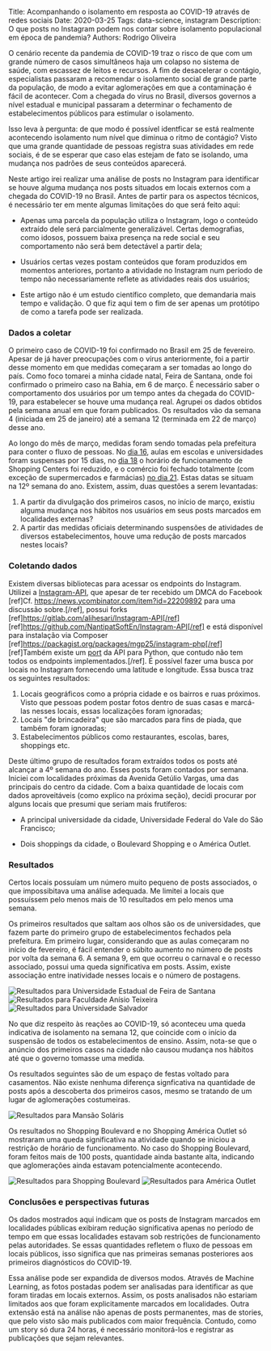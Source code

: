 Title: Acompanhando o isolamento em resposta ao COVID-19 através de redes sociais
Date: 2020-03-25
Tags: data-science, instagram
Description: O que posts no Instagram podem nos contar sobre isolamento populacional em época de pandemia?
Authors: Rodrigo Oliveira

O cenário recente da pandemia de COVID-19 traz o risco de que com um grande número de casos simultâneos haja um colapso no sistema de saúde, com escassez de leitos e recursos. A fim de desacelerar o contágio, especialistas passaram a recomendar o isolamento social de grande parte da população, de modo a evitar aglomerações em que a contaminação é fácil de acontecer. Com a chegada do vírus no Brasil, diversos governos a nível estadual e municipal passaram a determinar o fechamento de estabelecimentos públicos para estimular o isolamento.

Isso leva à pergunta: de que modo é possível identficar se está realmente acontecendo isolamento num nível que diminua o ritmo de contágio? Visto que uma grande quantidade de pessoas registra suas atividades em rede sociais, é de se esperar que caso elas estejam de fato se isolando, uma mudança nos padrões de seus conteúdos aparecerá.

Neste artigo irei realizar uma análise de posts no Instagram para identificar se houve alguma mudança nos posts situados em locais externos com a chegada do COVID-19 no Brasil. Antes de partir para os aspectos técnicos, é necessário ter em mente algumas limitações do que será feito aqui:

* Apenas uma parcela da população utiliza o Instagram, logo o conteúdo extraído dele será parcialmente generalizável. Certas demografias, como idosos, possuem baixa presença na rede social e seu comportamento não será bem detectável a partir dela;

* Usuários certas vezes postam conteúdos que foram produzidos em momentos anteriores, portanto a atividade no Instagram num período de tempo não necessariamente reflete as atividades reais dos usuários;

* Este artigo não é um estudo científico completo, que demandaria mais tempo e validação. O que fiz aqui tem o fim de ser apenas um protótipo de como a tarefa pode ser realizada.

### Dados a coletar

O primeiro caso de COVID-19 foi confirmado no Brasil em 25 de fevereiro. Apesar de já haver preocupações com o vírus anteriormente, foi a partir desse momento em que medidas começaram a ser tomadas ao longo do país. Como foco tomarei a minha cidade natal, Feira de Santana, onde foi confirmado o primeiro caso na Bahia, em 6 de março. É necessário saber o comportamento dos usuários por um tempo antes da chegada do COVID-19, para estabelecer se houve uma mudança real. Agrupei os dados obtidos pela semana anual em que foram publicados. Os resultados vão da semana 4 (iniciada em 25 de janeiro) até a semana 12 (terminada em 22 de março) desse ano.

Ao longo do mês de março, medidas foram sendo tomadas pela prefeitura para conter o fluxo de pessoas. No [dia 16](http://www.feiradesantana.ba.gov.br/servicos.asp?titulo=Prefeito%20suspende%20aulas%20em%20escolas%20e%20faculdades%20por%2015%20dias,%20al%C3%A9m%20de%20outras%20medidas%20restritivas%20em%20preven%C3%A7%C3%A3o%20ao%20Coronav%C3%ADrus&id=7&link=secom/noticias.asp&idn=24346#noticias), aulas em escolas e universidades foram suspensas por 15 dias, no [dia 18](http://www.feiradesantana.ba.gov.br/servicos.asp?titulo=Shoppings%20funcionar%C3%A3o%20em%20hor%C3%A1rio%20reduzido&id=1&link=secom/noticias.asp&idn=24359#noticias) o horário de funcionamento de Shopping Centers foi reduzido, e o comércio foi fechado totalmente (com exceção de supermercados e farmácias) [no dia 21](http://www.feiradesantana.ba.gov.br/servicos.asp?titulo=Fiscaliza%C3%A7%C3%A3o%20Preventiva%20Integrada%20fecha%20lojas,%20no%20com%C3%A9rcio%20de%20Feira,%20que%20abriram%20neste%20s%C3%A1bado%20&id=9&link=secom/noticias.asp&idn=24387#noticias). Estas datas se situam na 12º semana do ano. Existem, assim, duas questões a serem levantadas:

1. A partir da divulgação dos primeiros casos, no início de março, existiu alguma mudança nos hábitos nos usuários em seus posts marcados em localidades externas?
2. A partir das medidas oficiais determinando suspensões de atividades de diversos estabelecimentos, houve uma redução de posts marcados nestes locais?

### Coletando dados

Existem diversas bibliotecas para acessar os endpoints do Instagram. Utilizei a [Instagram-API](https://github.com/mgp25/Instagram-API), que apesar de ter recebido um DMCA do Facebook [ref]Cf. https://news.ycombinator.com/item?id=22209892 para uma discussão sobre.[/ref], possui forks [ref]https://gitlab.com/alihesari/Instagram-API[/ref] [ref]https://github.com/NantipatSoftEn/Instagram-API[/ref] e está disponível para instalação via Composer [ref]https://packagist.org/packages/mgp25/instagram-php[/ref] [ref]Também existe um [port](https://github.com/LevPasha/Instagram-API-python) da API para Python, que contudo não tem todos os endpoints implementados.[/ref]. É possível fazer uma busca por locais no Instagram fornecendo uma latitude e longitude. Essa busca traz os seguintes resultados:

1. Locais geográficos como a própria cidade e os bairros e ruas próximos. Visto que pessoas podem postar fotos dentro de suas casas e marcá-las nesses locais, essas localizações foram ignoradas;
2. Locais "de brincadeira" que são marcados para fins de piada, que também foram ignoradas;
3. Estabelecimentos públicos como restaurantes, escolas, bares, shoppings etc.

Deste último grupo de resultados foram extraídos todos os posts até alcançar a 4º semana do ano. Esses posts foram contados por semana. Iniciei com localidades próximas da Avenida Getúlio Vargas, uma das principais do centro da cidade. Com a baixa quantidade de locais com dados aproveitáveis (como explico na próxima seção), decidi procurar por alguns locais que presumi que seriam mais frutíferos:

* A principal universidade da cidade, Universidade Federal do Vale do São Francisco;

* Dois shoppings da cidade, o Boulevard Shopping e o América Outlet.

### Resultados

Certos locais possuíam um número muito pequeno de posts associados, o que impossibitava uma análise adequada. Me limitei a locais que possuíssem pelo menos mais de 10 resultados em pelo menos uma semana.

Os primeiros resultados que saltam aos olhos são os de universidades, que fazem parte do primeiro grupo de estabelecimentos fechados pela prefeitura. Em primeiro lugar, considerando que as aulas começaram no início de fevereiro, é fácil entender o súbito aumento no número de posts por volta da semana 6. A semana 9, em que ocorreu o carnaval e o recesso associado, possui uma queda significativa em posts. Assim, existe associação entre inatividade nesses locais e o número de postagens.

![Resultados para Universidade Estadual de Feira de Santana]({static}/img/uefs.png)
![Resultados para Faculdade Anísio Teixeira]({static}/img/fat.png)
![Resultados para Universidade Salvador]({static}/img/unifacs.png)

No que diz respeito às reações ao COVID-19, só aconteceu uma queda indicativa de isolamento na semana 12, que coincide com o início da suspensão de todos os estabelecimentos de ensino. Assim, nota-se que o anúncio dos primeiros casos na cidade não causou mudança nos hábitos até que o governo tomasse uma medida.

Os resultados seguintes são de um espaço de festas voltado para casamentos. Não existe nenhuma diferença signficativa na quantidade de posts após a descoberta dos primeiros casos, mesmo se tratando de um lugar de aglomerações costumeiras.

![Resultados para Mansão Soláris]({static}/img/solaris.png)

Os resultados no Shopping Boulevard e no Shopping América Outlet só mostraram uma queda significativa na atividade quando se iniciou a restrição de horário de funcionamento. No caso do Shopping Boulevard, foram feitos mais de 100 posts, quantidade ainda bastante alta, indicando que aglomerações ainda estavam potencialmente acontecendo.

![Resultados para Shopping Boulevard]({static}/img/boulevard.png)
![Resultados para América Outlet]({static}/img/outlet.png)

### Conclusões e perspectivas futuras

Os dados mostrados aqui indicam que os posts de Instagram marcados em localidades públicas exibiram redução significativa apenas no período de tempo em que essas localidades estavam sob restrições de funcionamento pelas autoridades. Se essas quantidades refletem o fluxo de pessoas em locais públicos, isso significa que nas primeiras semanas posteriores aos primeiros diagnósticos do COVID-19.

Essa análise pode ser expandida de diversos modos. Através de Machine Learning, as fotos postadas podem ser analisadas para identificar as que foram tiradas em locais externos. Assim, os posts analisados não estariam limitados aos que foram explicitamente marcados em localidades. Outra extensão está na análise não apenas de posts permanentes, mas de stories, que pelo visto são mais publicados com maior frequência. Contudo, como um story só dura 24 horas, é necessário monitorá-los e registrar as publicações que sejam relevantes.

